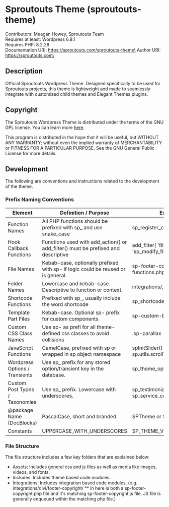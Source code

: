 # Sproutouts Theme (sproutouts-theme)

Contributors: Meagan Howey, Sproutouts Team\
Requires at least: Wordpress 6.8.1\
Requires PHP: 8.2.28\
Documentation URI: https://sproutouts.com/sproutouts-theme\
Author URI: https://sproutouts.com\

## Description

Official Sproutouts Wordpress Theme. Designed specifically to be used for Sproutouts projects, this theme is lightweight and made to seamlessly integrate with customized child themes and Elegant Themes plugins.

## Copyright

The Sproutouts Wordpress Theme is distributed under the terms of the GNU GPL license. You can learn more [here](https://github.com/MeaganHowey/sproutouts-theme/blob/main/LICENSE).

This program is distributed in the hope that it will be useful, but WITHOUT ANY WARRANTY; without even the implied warranty of MERCHANTABILITY or FITNESS FOR A PARTICULAR PURPOSE. See the GNU General Public License for more details.

## Development

The following are conventions and instructions related to the development of the theme.

### Prefix Naming Conventions

| Element | Definition / Purpose | Example |
| ------------- | ------------- | ------------- |
| Function Names | All PHP functions should be prefixed with sp_ and use snake_case | sp_register_custom_post_type() |
| Hook Callback Functions | Functions used with add_action() or add_filter() must be prefixed and descriptive | add_filter( 'filter_name', 'sp_modify_filter' ); |
| File Names | Kebab-case, optionally prefixed with sp- if logic could be reused or is general. | sp-footer-copyright.php, functions.php |
| Folder Names | Lowercase and kebab-case. Descriptive to function or context. | integrations/, templates/ |
| Shortcode Functions | Prefixed with sp_, usually include the word shortcode | sp_shortcode_image_grid() |
| Template Part Files | Kebab-case. Optional sp- prefix for custom components | sp-custom-banner.php |
| Custom CSS Class Names | Use sp- as prefi for all theme-defined css classes to avoid collisions | .sp-parallax |
| JavaScript Functions | CamelCase, prefixed with sp or wrapped in sp object namespace | spInitSlider() or sp.utils.scrollTo() |
| Wordpress Options / Transients | Use sp_ prefix for any stored option/transient key in the database. | sp_theme_options |
| Custom Post Types / Taxonomies | Use sp_ prefix. Lowercase with underscores. | sp_testimonial, sp_service_category |
| @package Name (DocBlocks) | PascalCase, short and branded. | SPTheme or SproutoutsTheme |
| Constants | UPPERCASE_WITH_UNDERSCORES | SP_THEME_VERSION |

### File Structure

The file structure includes a few key folders that are explained below:
- Assets: Includes general css and js files as well as media like images, videos, and fonts.
- Includes: Includes theme based code modules.
- Integrations: Includes integration based code modules. (e.g. integrations/divi/footer-copyright/ ** in here is both a sp-footer-copyright.php file and it's matching sp-footer-copyright.js file. JS file is generally enqueued within the matching php file.)

